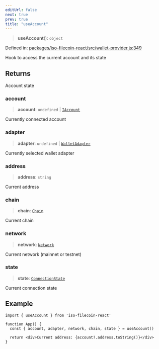 ```yaml
---
editUrl: false
next: true
prev: true
title: "useAccount"
---
```


> **useAccount**(): `object`

Defined in: [packages/iso-filecoin-react/src/wallet-provider.js:349](https://github.com/hugomrdias/filecoin/blob/main/packages/iso-filecoin-react/src/wallet-provider.js#L349)

Hook to access the current account and its state

## Returns

Account state

### account

> **account**: `undefined` \| [`IAccount`](/api/iso-filecoin-react/types/interfaces/iaccount/)

Currently connected account

### adapter

> **adapter**: `undefined` \| [`WalletAdapter`](/api/iso-filecoin-react/index/interfaces/walletadapter/)

Currently selected wallet adapter

### address

> **address**: `string`

Current address

### chain

> **chain**: [`Chain`](/api/iso-filecoin-react/index/interfaces/chain/)

Current chain

### network

> **network**: [`Network`](/api/iso-filecoin-react/types/type-aliases/network/)

Current network (mainnet or testnet)

### state

> **state**: [`ConnectionState`](/api/iso-filecoin-react/types/type-aliases/connectionstate/)

Current connection state

## Example

```tsx twoslash
import { useAccount } from 'iso-filecoin-react'

function App() {
  const { account, adapter, network, chain, state } = useAccount()

  return <div>Current address: {account?.address.toString()}</div>
}
```
